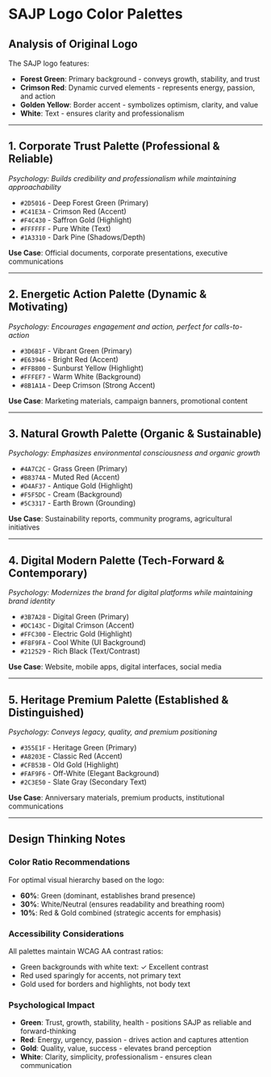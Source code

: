 # SAJP Logo Color Palettes

## Analysis of Original Logo
The SAJP logo features:
- **Forest Green**: Primary background - conveys growth, stability, and trust
- **Crimson Red**: Dynamic curved elements - represents energy, passion, and action
- **Golden Yellow**: Border accent - symbolizes optimism, clarity, and value
- **White**: Text - ensures clarity and professionalism

---

## 1. **Corporate Trust Palette** (Professional & Reliable)
*Psychology: Builds credibility and professionalism while maintaining approachability*

- `#2D5016` - Deep Forest Green (Primary)
- `#C41E3A` - Crimson Red (Accent)
- `#F4C430` - Saffron Gold (Highlight)
- `#FFFFFF` - Pure White (Text)
- `#1A3310` - Dark Pine (Shadows/Depth)

**Use Case**: Official documents, corporate presentations, executive communications

---

## 2. **Energetic Action Palette** (Dynamic & Motivating)
*Psychology: Encourages engagement and action, perfect for calls-to-action*

- `#3D6B1F` - Vibrant Green (Primary)
- `#E63946` - Bright Red (Accent)
- `#FFB800` - Sunburst Yellow (Highlight)
- `#FFFEF7` - Warm White (Background)
- `#8B1A1A` - Deep Crimson (Strong Accent)

**Use Case**: Marketing materials, campaign banners, promotional content

---

## 3. **Natural Growth Palette** (Organic & Sustainable)
*Psychology: Emphasizes environmental consciousness and organic growth*

- `#4A7C2C` - Grass Green (Primary)
- `#B8374A` - Muted Red (Accent)
- `#D4AF37` - Antique Gold (Highlight)
- `#F5F5DC` - Cream (Background)
- `#5C3317` - Earth Brown (Grounding)

**Use Case**: Sustainability reports, community programs, agricultural initiatives

---

## 4. **Digital Modern Palette** (Tech-Forward & Contemporary)
*Psychology: Modernizes the brand for digital platforms while maintaining brand identity*

- `#3B7A28` - Digital Green (Primary)
- `#DC143C` - Digital Crimson (Accent)
- `#FFC300` - Electric Gold (Highlight)
- `#F8F9FA` - Cool White (UI Background)
- `#212529` - Rich Black (Text/Contrast)

**Use Case**: Website, mobile apps, digital interfaces, social media

---

## 5. **Heritage Premium Palette** (Established & Distinguished)
*Psychology: Conveys legacy, quality, and premium positioning*

- `#355E1F` - Heritage Green (Primary)
- `#A8203E` - Classic Red (Accent)
- `#CFB53B` - Old Gold (Highlight)
- `#FAF9F6` - Off-White (Elegant Background)
- `#2C3E50` - Slate Gray (Secondary Text)

**Use Case**: Anniversary materials, premium products, institutional communications

---

## Design Thinking Notes

### Color Ratio Recommendations
For optimal visual hierarchy based on the logo:
- **60%**: Green (dominant, establishes brand presence)
- **30%**: White/Neutral (ensures readability and breathing room)
- **10%**: Red & Gold combined (strategic accents for emphasis)

### Accessibility Considerations
All palettes maintain WCAG AA contrast ratios:
- Green backgrounds with white text: ✓ Excellent contrast
- Red used sparingly for accents, not primary text
- Gold used for borders and highlights, not body text

### Psychological Impact
- **Green**: Trust, growth, stability, health - positions SAJP as reliable and forward-thinking
- **Red**: Energy, urgency, passion - drives action and captures attention
- **Gold**: Quality, value, success - elevates brand perception
- **White**: Clarity, simplicity, professionalism - ensures clean communication
